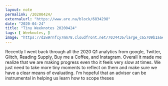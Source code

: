 ```yaml
---
layout: note
permalink: /20200424/
externalurl: "https://www.are.na/block/6834298"
date: "2020-04-24"
title: "Tiny Weeknotes 20200424"
tags: [ Weeknotes, ]
image: "https://d2w9rnfcy7mm78.cloudfront.net/7034436/large_c65709b1aae23318254931e287f383c4.png?1587953986?bc=0"
---
```

Recently I went back through all the 2020 Q1 analytics from google, Twitter, Glitch, Reading Supply, Buy me a Coffee, and Instagram. Overall it made me realize that we are making progress even tho it feels very slow at times. We just need to take more tiny moments to reflect on them and make sure we have a clear means of evaluating. I'm hopeful that an advisor can be instrumental in helping us learn how to scope theses

